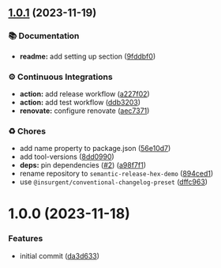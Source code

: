 ## [1.0.1](https://github.com/sheerlox/semantic-release-hex-demo/compare/v1.0.0...v1.0.1) (2023-11-19)

### 📚 Documentation

- **readme:** add setting up section ([9fddbf0](https://github.com/sheerlox/semantic-release-hex-demo/commit/9fddbf09ec5d6b19e91eb469dd94f8ddf5c4e53a))

### ⚙️ Continuous Integrations

- **action:** add release workflow ([a227f02](https://github.com/sheerlox/semantic-release-hex-demo/commit/a227f023d7ea38015abb1b92a1af79bc372d5ee7))
- **action:** add test workflow ([ddb3203](https://github.com/sheerlox/semantic-release-hex-demo/commit/ddb3203f5e3308fdeba6c364e0ab942787d8d26c))
- **renovate:** configure renovate ([aec7371](https://github.com/sheerlox/semantic-release-hex-demo/commit/aec73715610f1a06fee3d056fa6792653ac3b781))

### ♻️ Chores

- add name property to package.json ([56e10d7](https://github.com/sheerlox/semantic-release-hex-demo/commit/56e10d77378e6fc4d8e934c9963b733e6e038d88))
- add tool-versions ([8dd0990](https://github.com/sheerlox/semantic-release-hex-demo/commit/8dd0990c67fed73180643525dd3cabf278c2c9bb))
- **deps:** pin dependencies ([#2](https://github.com/sheerlox/semantic-release-hex-demo/issues/2)) ([a98f7f1](https://github.com/sheerlox/semantic-release-hex-demo/commit/a98f7f189060ef1c740c68591bafdb18a68c3663))
- rename repository to `semantic-release-hex-demo` ([894ced1](https://github.com/sheerlox/semantic-release-hex-demo/commit/894ced17f96bfc6a01e21957683586d7080935e4))
- use `@insurgent/conventional-changelog-preset` ([dffc963](https://github.com/sheerlox/semantic-release-hex-demo/commit/dffc963af48b296dc5c81d02cef2b00832aec218))

# 1.0.0 (2023-11-18)

### Features

- initial commit ([da3d633](https://github.com/sheerlox/semantic-release-hex-demo/commit/da3d6335cb8d7ad137c489ff9726dcd68775e3bf))
